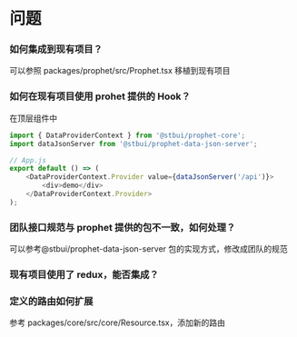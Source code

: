 # 问题

### 如何集成到现有项目？

可以参照 packages/prophet/src/Prophet.tsx 移植到现有项目

### 如何在现有项目使用 prohet 提供的 Hook？

在顶层组件中

```js
import { DataProviderContext } from '@stbui/prophet-core';
import dataJsonServer from '@stbui/prophet-data-json-server';

// App.js
export default () => (
    <DataProviderContext.Provider value={dataJsonServer('/api')}>
        <div>demo</div>
    </DataProviderContext.Provider>
);
```

### 团队接口规范与 prophet 提供的包不一致，如何处理？

可以参考@stbui/prophet-data-json-server 包的实现方式，修改成团队的规范

### 现有项目使用了 redux，能否集成？

### 定义的路由如何扩展

参考 packages/core/src/core/Resource.tsx，添加新的路由
